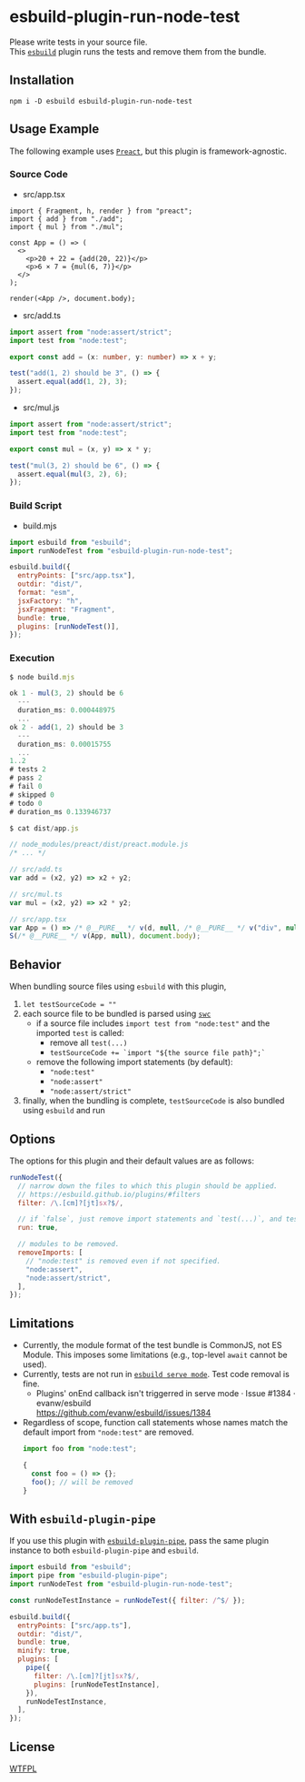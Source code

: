 # esbuild-plugin-run-node-test

Please write tests in your source file.  
This [`esbuild`](https://esbuild.github.io/) plugin runs the tests and remove them from the bundle.

## Installation

```
npm i -D esbuild esbuild-plugin-run-node-test
```

## Usage Example

The following example uses [`Preact`](https://preactjs.com/), but this plugin is framework-agnostic.

### Source Code

- src/app.tsx

```tsx
import { Fragment, h, render } from "preact";
import { add } from "./add";
import { mul } from "./mul";

const App = () => (
  <>
    <p>20 + 22 = {add(20, 22)}</p>
    <p>6 × 7 = {mul(6, 7)}</p>
  </>
);

render(<App />, document.body);
```

- src/add.ts

```ts
import assert from "node:assert/strict";
import test from "node:test";

export const add = (x: number, y: number) => x + y;

test("add(1, 2) should be 3", () => {
  assert.equal(add(1, 2), 3);
});
```

- src/mul.js

```ts
import assert from "node:assert/strict";
import test from "node:test";

export const mul = (x, y) => x * y;

test("mul(3, 2) should be 6", () => {
  assert.equal(mul(3, 2), 6);
});
```

### Build Script

- build.mjs

```js
import esbuild from "esbuild";
import runNodeTest from "esbuild-plugin-run-node-test";

esbuild.build({
  entryPoints: ["src/app.tsx"],
  outdir: "dist/",
  format: "esm",
  jsxFactory: "h",
  jsxFragment: "Fragment",
  bundle: true,
  plugins: [runNodeTest()],
});
```

### Execution

```js
$ node build.mjs

ok 1 - mul(3, 2) should be 6
  ---
  duration_ms: 0.000448975
  ...
ok 2 - add(1, 2) should be 3
  ---
  duration_ms: 0.00015755
  ...
1..2
# tests 2
# pass 2
# fail 0
# skipped 0
# todo 0
# duration_ms 0.133946737
```

```js
$ cat dist/app.js

// node_modules/preact/dist/preact.module.js
/* ... */

// src/add.ts
var add = (x2, y2) => x2 + y2;

// src/mul.ts
var mul = (x2, y2) => x2 * y2;

// src/app.tsx
var App = () => /* @__PURE__ */ v(d, null, /* @__PURE__ */ v("div", null, "20 + 22 = ", add(20, 22)), /* @__PURE__ */ v("div", null, "6 \xD7 7 = ", mul(6, 7)));
S(/* @__PURE__ */ v(App, null), document.body);
```

## Behavior

When bundling source files using `esbuild` with this plugin,

<!-- prettier-ignore -->
1. `let testSourceCode = ""`
1. each source file to be bundled is parsed using [`swc`](https://swc.rs/)
    - if a source file includes `import test from "node:test"` and the imported `test` is called:
        - remove all `test(...)`
        - `` testSourceCode += `import "${the source file path}";` ``
    - remove the following import statements (by default):
        - `"node:test"`
        - `"node:assert"`
        - `"node:assert/strict"`
1. finally, when the bundling is complete, `testSourceCode` is also bundled using `esbuild` and run

## Options

The options for this plugin and their default values are as follows:

```js
runNodeTest({
  // narrow down the files to which this plugin should be applied.
  // https://esbuild.github.io/plugins/#filters
  filter: /\.[cm]?[jt]sx?$/,

  // if `false`, just remove import statements and `test(...)`, and tests are not run.
  run: true,

  // modules to be removed.
  removeImports: [
    // "node:test" is removed even if not specified.
    "node:assert",
    "node:assert/strict",
  ],
});
```

## Limitations

<!-- prettier-ignore -->
- Currently, the module format of the test bundle is CommonJS, not ES Module. This imposes some limitations (e.g., top-level `await` cannot be used).
- Currently, tests are not run in [`esbuild serve mode`](https://esbuild.github.io/api/#serve). Test code removal is fine.
    - Plugins' onEnd callback isn't triggerred in serve mode · Issue #1384 · evanw/esbuild  
      https://github.com/evanw/esbuild/issues/1384
- Regardless of scope, function call statements whose names match the default import from `"node:test"` are removed.
    ```js
    import foo from "node:test";

    {
      const foo = () => {};
      foo(); // will be removed
    }
    ```

## With `esbuild-plugin-pipe`

If you use this plugin with [`esbuild-plugin-pipe`](https://github.com/nativew/esbuild-plugin-pipe), pass the same plugin instance to both `esbuild-plugin-pipe` and `esbuild`.

```js
import esbuild from "esbuild";
import pipe from "esbuild-plugin-pipe";
import runNodeTest from "esbuild-plugin-run-node-test";

const runNodeTestInstance = runNodeTest({ filter: /^$/ });

esbuild.build({
  entryPoints: ["src/app.ts"],
  outdir: "dist/",
  bundle: true,
  minify: true,
  plugins: [
    pipe({
      filter: /\.[cm]?[jt]sx?$/,
      plugins: [runNodeTestInstance],
    }),
    runNodeTestInstance,
  ],
});
```

## License

[WTFPL](http://www.wtfpl.net/)
